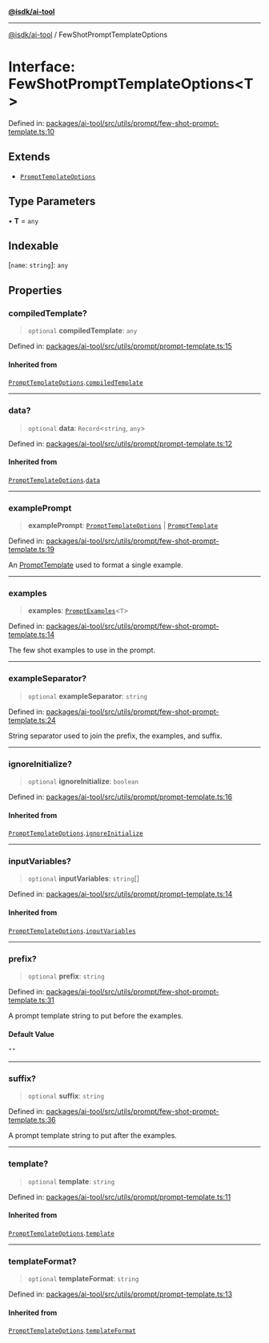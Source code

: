 [**@isdk/ai-tool**](../README.md)

***

[@isdk/ai-tool](../globals.md) / FewShotPromptTemplateOptions

# Interface: FewShotPromptTemplateOptions\<T\>

Defined in: [packages/ai-tool/src/utils/prompt/few-shot-prompt-template.ts:10](https://github.com/isdk/ai-tool.js/blob/c084189f913fb955b91b492de68bd07ce78f8c82/src/utils/prompt/few-shot-prompt-template.ts#L10)

## Extends

- [`PromptTemplateOptions`](PromptTemplateOptions.md)

## Type Parameters

• **T** = `any`

## Indexable

\[`name`: `string`\]: `any`

## Properties

### compiledTemplate?

> `optional` **compiledTemplate**: `any`

Defined in: [packages/ai-tool/src/utils/prompt/prompt-template.ts:15](https://github.com/isdk/ai-tool.js/blob/c084189f913fb955b91b492de68bd07ce78f8c82/src/utils/prompt/prompt-template.ts#L15)

#### Inherited from

[`PromptTemplateOptions`](PromptTemplateOptions.md).[`compiledTemplate`](PromptTemplateOptions.md#compiledtemplate)

***

### data?

> `optional` **data**: `Record`\<`string`, `any`\>

Defined in: [packages/ai-tool/src/utils/prompt/prompt-template.ts:12](https://github.com/isdk/ai-tool.js/blob/c084189f913fb955b91b492de68bd07ce78f8c82/src/utils/prompt/prompt-template.ts#L12)

#### Inherited from

[`PromptTemplateOptions`](PromptTemplateOptions.md).[`data`](PromptTemplateOptions.md#data)

***

### examplePrompt

> **examplePrompt**: [`PromptTemplateOptions`](PromptTemplateOptions.md) \| [`PromptTemplate`](../classes/PromptTemplate.md)

Defined in: [packages/ai-tool/src/utils/prompt/few-shot-prompt-template.ts:19](https://github.com/isdk/ai-tool.js/blob/c084189f913fb955b91b492de68bd07ce78f8c82/src/utils/prompt/few-shot-prompt-template.ts#L19)

An [PromptTemplate](../classes/PromptTemplate.md) used to format a single example.

***

### examples

> **examples**: [`PromptExamples`](../type-aliases/PromptExamples.md)\<`T`\>

Defined in: [packages/ai-tool/src/utils/prompt/few-shot-prompt-template.ts:14](https://github.com/isdk/ai-tool.js/blob/c084189f913fb955b91b492de68bd07ce78f8c82/src/utils/prompt/few-shot-prompt-template.ts#L14)

The few shot examples to use in the prompt.

***

### exampleSeparator?

> `optional` **exampleSeparator**: `string`

Defined in: [packages/ai-tool/src/utils/prompt/few-shot-prompt-template.ts:24](https://github.com/isdk/ai-tool.js/blob/c084189f913fb955b91b492de68bd07ce78f8c82/src/utils/prompt/few-shot-prompt-template.ts#L24)

String separator used to join the prefix, the examples, and suffix.

***

### ignoreInitialize?

> `optional` **ignoreInitialize**: `boolean`

Defined in: [packages/ai-tool/src/utils/prompt/prompt-template.ts:16](https://github.com/isdk/ai-tool.js/blob/c084189f913fb955b91b492de68bd07ce78f8c82/src/utils/prompt/prompt-template.ts#L16)

#### Inherited from

[`PromptTemplateOptions`](PromptTemplateOptions.md).[`ignoreInitialize`](PromptTemplateOptions.md#ignoreinitialize)

***

### inputVariables?

> `optional` **inputVariables**: `string`[]

Defined in: [packages/ai-tool/src/utils/prompt/prompt-template.ts:14](https://github.com/isdk/ai-tool.js/blob/c084189f913fb955b91b492de68bd07ce78f8c82/src/utils/prompt/prompt-template.ts#L14)

#### Inherited from

[`PromptTemplateOptions`](PromptTemplateOptions.md).[`inputVariables`](PromptTemplateOptions.md#inputvariables)

***

### prefix?

> `optional` **prefix**: `string`

Defined in: [packages/ai-tool/src/utils/prompt/few-shot-prompt-template.ts:31](https://github.com/isdk/ai-tool.js/blob/c084189f913fb955b91b492de68bd07ce78f8c82/src/utils/prompt/few-shot-prompt-template.ts#L31)

A prompt template string to put before the examples.

#### Default Value

`""`

***

### suffix?

> `optional` **suffix**: `string`

Defined in: [packages/ai-tool/src/utils/prompt/few-shot-prompt-template.ts:36](https://github.com/isdk/ai-tool.js/blob/c084189f913fb955b91b492de68bd07ce78f8c82/src/utils/prompt/few-shot-prompt-template.ts#L36)

A prompt template string to put after the examples.

***

### template?

> `optional` **template**: `string`

Defined in: [packages/ai-tool/src/utils/prompt/prompt-template.ts:11](https://github.com/isdk/ai-tool.js/blob/c084189f913fb955b91b492de68bd07ce78f8c82/src/utils/prompt/prompt-template.ts#L11)

#### Inherited from

[`PromptTemplateOptions`](PromptTemplateOptions.md).[`template`](PromptTemplateOptions.md#template)

***

### templateFormat?

> `optional` **templateFormat**: `string`

Defined in: [packages/ai-tool/src/utils/prompt/prompt-template.ts:13](https://github.com/isdk/ai-tool.js/blob/c084189f913fb955b91b492de68bd07ce78f8c82/src/utils/prompt/prompt-template.ts#L13)

#### Inherited from

[`PromptTemplateOptions`](PromptTemplateOptions.md).[`templateFormat`](PromptTemplateOptions.md#templateformat)
